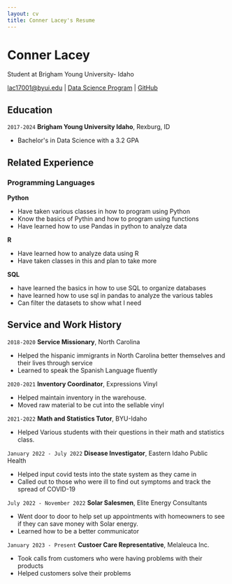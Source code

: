```yaml
---
layout: cv
title: Conner Lacey's Resume
---
```

# Conner Lacey
Student at Brigham Young University- Idaho

<div id="webaddress">
<a href="lac17001@byui.edu">lac17001@byui.edu</a>
| <a href="https://byuidatascience.github.io/development.html">Data Science Program</a>
| <a href="connerlacey7.github.io/lacey_resume2/">GitHub</a>
</div>

<!-- https://www.monique.tech/the-art-of-markdown -->

## Education

`2017-2024`
__Brigham Young University Idaho__, Rexburg, ID

- Bachelor's in Data Science with a 3.2 GPA




## Related Experience

### Programming Languages

__Python__

- Have taken various classes in how to program using Python
- Know the basics of Pythin and how to program using functions
- Have learned how to use Pandas in python to analyze data

__R__

- Have learned how to analyze data using R
- Have taken classes in this and plan to take more

__SQL__

- have learned the basics in how to use SQL to organize databases
- have learned how to use sql in pandas to analyze the various tables
- Can filter the datasets to show what I need

## Service and Work History


`2018-2020`
__Service Missionary__, North Carolina

- Helped the hispanic immigrants in North Carolina better themselves and their lives through service
- Learned to speak the Spanish Language fluently


`2020-2021`
__Inventory Coordinator__, Expressions Vinyl

- Helped maintain inventory in the warehouse.
- Moved raw material to be cut into the sellable vinyl

`2021-2022`
__Math and Statistics Tutor__, BYU-Idaho

- Helped Various students with their questions in their math and statistics class.

`January 2022 - July 2022`
__Disease Investigator__, Eastern Idaho Public Health

- Helped input covid tests into the state system as they came in
- Called out to those who were ill to find out symptoms and track the spread of COVID-19

`July 2022 - November 2022`
__Solar Salesmen__, Elite Energy Consultants

- Went door to door to help set up appointments with homeowners to see if they can save money with Solar energy.
- Learned how to be a better communicator

`January 2023 - Present`
__Custoer Care Representative__, Melaleuca Inc.

- Took calls from customers who were having problems with their products
- Helped customers solve their problems







<!-- ### Footer

Last updated: May 2013 -->


